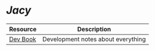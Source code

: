 # *Jacy*

| Resource | Description |
| --- | --- |
| [Dev Book](https://jacy-lang.gitbook.io/dev-book/) | Development notes about everything |
